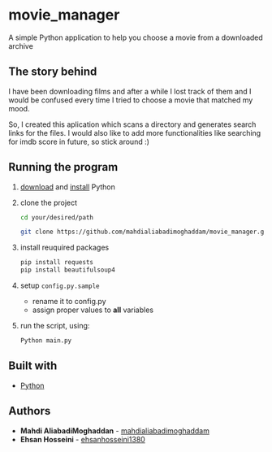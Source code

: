 # movie_manager

A simple Python application to help you choose a movie from a downloaded archive 

## The story behind

I have been downloading films and after a while I lost track of them and I would be confused every time I tried to choose a movie that matched my mood.

So, I created this aplication which scans a directory and generates search links for the files.
I would also like to add more functionalities like searching for imdb score in future, so stick around :)

## Running the program

1. [download](https://www.python.org/downloads/) and [install](https://www.google.com/search?q=how+to+install+python+in+windows) Python
2. clone the project

    ```bash
    cd your/desired/path
    ```

    ```bash
    git clone https://github.com/mahdialiabadimoghaddam/movie_manager.git
    ```

3. install reuquired packages

     ```bash
    pip install requests
    pip install beautifulsoup4
    ```

4. setup ```config.py.sample```
    * rename it to config.py
    * assign proper values to **all** variables
5. run the script, using:

    ```bash
    Python main.py
    ```

## Built with

* [Python](https://www.python.org/)

## Authors

* **Mahdi AliabadiMoghaddan** - [mahdialiabadimoghaddam](https://github.com/mahdialiabadimoghaddam)
* **Ehsan Hosseini** - [ehsanhosseini1380](https://github.com/ehsanhosseini1380)